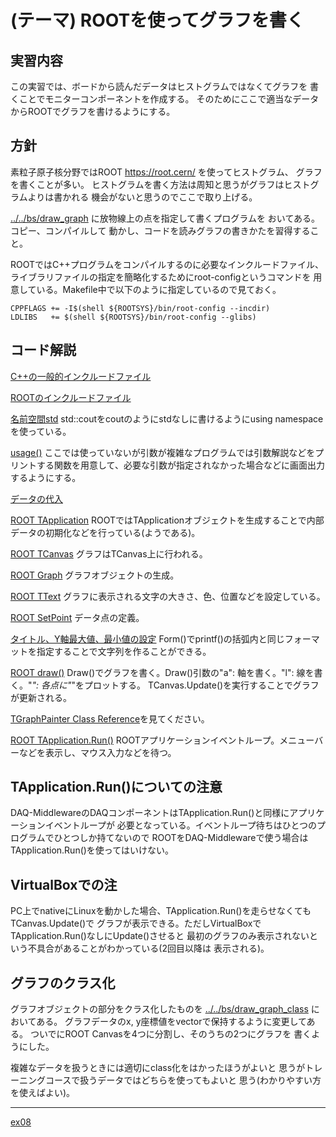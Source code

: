 (テーマ) ROOTを使ってグラフを書く
=================================

実習内容
--------

この実習では、ボードから読んだデータはヒストグラムではなくてグラフを
書くことでモニターコンポーネントを作成する。
そのためにここで適当なデータからROOTでグラフを書けるようにする。

方針
----

素粒子原子核分野ではROOT https://root.cern/ を使ってヒストグラム、
グラフを書くことが多い。
ヒストグラムを書く方法は周知と思うがグラフはヒストグラムよりは書かれる
機会がないと思うのでここで取り上げる。

[../../bs/draw_graph](../../bs/draw_graph) に放物線上の点を指定して書くプログラムを
おいてある。コピー、コンパイルして
動かし、コードを読みグラフの書きかたを習得すること。

ROOTではC++プログラムをコンパイルするのに必要なインクルードファイル、
ライブラリファイルの指定を簡略化するためにroot-configというコマンドを
用意している。Makefile中で以下のように指定しているので見ておく。

    CPPFLAGS += -I$(shell ${ROOTSYS}/bin/root-config --incdir)
    LDLIBS   += $(shell ${ROOTSYS}/bin/root-config --glibs)

コード解説
----------

[C++の一般的インクルードファイル](https://github.com/h-sendai/daqmw-tc-network-2/blob/cdf5ab0eb28fc9d7ec14f9bab2d86c4d7ad22ce0/bs/draw_graph/draw_graph.cpp#L1-L4) 

[ROOTのインクルードファイル](https://github.com/h-sendai/daqmw-tc-network-2/blob/cdf5ab0eb28fc9d7ec14f9bab2d86c4d7ad22ce0/bs/draw_graph/draw_graph.cpp#L6-L13)

[名前空間std](https://github.com/h-sendai/daqmw-tc-network-2/blob/cdf5ab0eb28fc9d7ec14f9bab2d86c4d7ad22ce0/bs/draw_graph/draw_graph.cpp#L15) std::coutをcoutのようにstdなしに書けるようにusing namespaceを使っている。

[usage()](https://github.com/h-sendai/daqmw-tc-network-2/blob/cdf5ab0eb28fc9d7ec14f9bab2d86c4d7ad22ce0/bs/draw_graph/draw_graph.cpp#L16-L21) ここでは使っていないが引数が複雑なプログラムでは引数解説などをプリントする関数を用意して、必要な引数が指定されなかった場合などに画面出力するようにする。

[データの代入](https://github.com/h-sendai/daqmw-tc-network-2/blob/cdf5ab0eb28fc9d7ec14f9bab2d86c4d7ad22ce0/bs/draw_graph/draw_graph.cpp#L31-L35)

[ROOT TApplication](https://github.com/h-sendai/daqmw-tc-network-2/blob/cdf5ab0eb28fc9d7ec14f9bab2d86c4d7ad22ce0/bs/draw_graph/draw_graph.cpp#L37) ROOTではTApplicationオブジェクトを生成することで内部データの初期化などを行っている(ようである)。

[ROOT TCanvas](https://github.com/h-sendai/daqmw-tc-network-2/blob/cdf5ab0eb28fc9d7ec14f9bab2d86c4d7ad22ce0/bs/draw_graph/draw_graph.cpp#L38) グラフはTCanvas上に行われる。

[ROOT Graph](https://github.com/h-sendai/daqmw-tc-network-2/blob/cdf5ab0eb28fc9d7ec14f9bab2d86c4d7ad22ce0/bs/draw_graph/draw_graph.cpp#L39) グラフオブジェクトの生成。

[ROOT TText](https://github.com/h-sendai/daqmw-tc-network-2/blob/cdf5ab0eb28fc9d7ec14f9bab2d86c4d7ad22ce0/bs/draw_graph/draw_graph.cpp#L40-L43) グラフに表示される文字の大きさ、色、位置などを設定している。

[ROOT SetPoint](https://github.com/h-sendai/daqmw-tc-network-2/blob/cdf5ab0eb28fc9d7ec14f9bab2d86c4d7ad22ce0/bs/draw_graph/draw_graph.cpp#L45-L47) データ点の定義。

[タイトル、Y軸最大値、最小値の設定](https://github.com/h-sendai/daqmw-tc-network-2/blob/cdf5ab0eb28fc9d7ec14f9bab2d86c4d7ad22ce0/bs/draw_graph/draw_graph.cpp#L48-L50) Form()でprintf()の括弧内と同じフォーマットを指定することで文字列を作ることができる。

[ROOT draw()](https://github.com/h-sendai/daqmw-tc-network-2/blob/cdf5ab0eb28fc9d7ec14f9bab2d86c4d7ad22ce0/bs/draw_graph/draw_graph.cpp#L52-L54) Draw()でグラフを書く。Draw()引数の"a": 軸を書く。"l": 線を書く。"*": 各点に"*"をプロットする。
TCanvas.Update()を実行することでグラフが更新される。

[TGraphPainter Class Reference](https://root.cern.ch/doc/master/classTGraphPainter.html)を見てください。

[ROOT TApplication.Run()](https://github.com/h-sendai/daqmw-tc-network-2/blob/cdf5ab0eb28fc9d7ec14f9bab2d86c4d7ad22ce0/bs/draw_graph/draw_graph.cpp#L57) ROOTアプリケーションイベントループ。メニューバーなどを表示し、マウス入力などを待つ。

TApplication.Run()についての注意
--------------------------------

DAQ-MiddlewareのDAQコンポーネントはTApplication.Run()と同様にアプリケーションイベントループが
必要となっている。イベントループ待ちはひとつのプログラムでひとつしか持てないので
ROOTをDAQ-Middlewareで使う場合はTApplication.Run()を使ってはいけない。

VirtualBoxでの注
----------------

PC上でnativeにLinuxを動かした場合、TApplication.Run()を走らせなくてもTCanvas.Update()で
グラフが表示できる。ただしVirtualBoxでTApplication.Run()なしにUpdate()させると
最初のグラフのみ表示されないという不具合があることがわかっている(2回目以降は
表示される)。

グラフのクラス化
----------------

グラフオブジェクトの部分をクラス化したものを
[../../bs/draw_graph_class](../../bs/draw_graph_class) においてある。
グラフデータのx, y座標値をvectorで保持するように変更してある。
ついでにROOT Canvasを4つに分割し、そのうちの2つにグラフを
書くようにした。

複雑なデータを扱うときには適切にclass化をはかったほうがよいと
思うがトレーニングコースで扱うデータではどちらを使ってもよいと
思う(わかりやすい方を使えばよい)。

---

[ex08](../ex08/)
